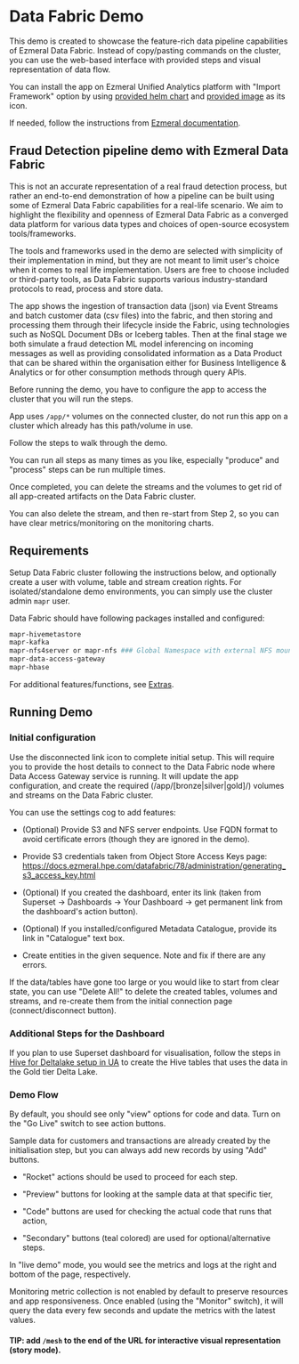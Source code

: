 
# Data Fabric Demo

This demo is created to showcase the feature-rich data pipeline capabilities of Ezmeral Data Fabric. Instead of copy/pasting commands on the cluster, you can use the web-based interface with provided steps and visual representation of data flow.

You can install the app on Ezmeral Unified Analytics platform with "Import Framework" option by using [provided helm chart](./helm-package/catchx-0.0.3.tgz) and [provided image](./helm-package/fraud-detection-app.jpg) as its icon.

If needed, follow the instructions from [Ezmeral documentation](https://docs.ezmeral.hpe.com/unified-analytics/15/ManageClusters/importing-applications.html).


## Fraud Detection pipeline demo with Ezmeral Data Fabric

This is not an accurate representation of a real fraud detection process, but rather an end-to-end demonstration of how a pipeline can be built using some of Ezmeral Data Fabric capabilities for a real-life scenario. We aim to highlight the flexibility and openness of Ezmeral Data Fabric as a converged data platform for various data types and choices of open-source ecosystem tools/frameworks.

The tools and frameworks used in the demo are selected with simplicity of their implementation in mind, but they are not meant to limit user's choice when it comes to real life implementation. Users are free to choose included or third-party tools, as Data Fabric supports various industry-standard protocols to read, process and store data.

The app shows the ingestion of transaction data (json) via Event Streams and batch customer data (csv files) into the fabric, and then storing and processing them through their lifecycle inside the Fabric, using technologies such as NoSQL Document DBs or Iceberg tables. Then at the final stage we both simulate a fraud detection ML model inferencing on incoming messages as well as providing consolidated information as a Data Product that can be shared within the organisation either for Business Intelligence & Analytics or for other consumption methods through query APIs.

Before running the demo, you have to configure the app to access the cluster that you will run the steps.

App uses `/app/*` volumes on the connected cluster, do not run this app on a cluster which already has this path/volume in use.

Follow the steps to walk through the demo.

You can run all steps as many times as you like, especially "produce" and "process" steps can be run multiple times.

Once completed, you can delete the streams and the volumes to get rid of all app-created artifacts on the Data Fabric cluster.

You can also delete the stream, and then re-start from Step 2, so you can have clear metrics/monitoring on the monitoring charts.


## Requirements

Setup Data Fabric cluster following the instructions below, and optionally create a user with volume, table and stream creation rights. For isolated/standalone demo environments, you can simply use the cluster admin `mapr` user.

Data Fabric should have following packages installed and configured:

```bash
mapr-hivemetastore
mapr-kafka
mapr-nfs4server or mapr-nfs ### Global Namespace with external NFS mount will work only with mapr-nfs4server
mapr-data-access-gateway
mapr-hbase
```

For additional features/functions, see [Extras](./EXTRAS.md).

## Running Demo

### Initial configuration

Use the disconnected link icon to complete initial setup. This will require you to provide the host details to connect to the Data Fabric node where Data Access Gateway service is running. It will update the app configuration, and create the required (/app/[bronze|silver|gold]/) volumes and streams on the Data Fabric cluster.

You can use the settings cog to add features:

- (Optional) Provide S3 and NFS server endpoints. Use FQDN format to avoid certificate errors (though they are ignored in the demo).

- Provide S3 credentials taken from Object Store Access Keys page: https://docs.ezmeral.hpe.com/datafabric/78/administration/generating_s3_access_key.html

- (Optional) If you created the dashboard, enter its link (taken from Superset -> Dashboards -> Your Dashboard -> get permanent link from the dashboard's action button).

- (Optional) If you installed/configured Metadata Catalogue, provide its link in "Catalogue" text box.

- Create entities in the given sequence. Note and fix if there are any errors.

If the data/tables have gone too large or you would like to start from clear state, you can use "Delete All!" to delete the created tables, volumes and streams, and re-create them from the initial connection page (connect/disconnect button).

### Additional Steps for the Dashboard

If you plan to use Superset dashboard for visualisation, follow the steps in [Hive for Deltalake setup in UA](./HiveForDelta.md) to create the Hive tables that uses the data in the Gold tier Delta Lake.

### Demo Flow

By default, you should see only "view" options for code and data. Turn on the "Go Live" switch to see action buttons.

Sample data for customers and transactions are already created by the initialisation step, but you can always add new records by using "Add" buttons.

- "Rocket" actions should be used to proceed for each step.

- "Preview" buttons for looking at the sample data at that specific tier,

- "Code" buttons are used for checking the actual code that runs that action,

- "Secondary" buttons (teal colored) are used for optional/alternative steps.

In "live demo" mode, you would see the metrics and logs at the right and bottom of the page, respectively.

Monitoring metric collection is not enabled by default to preserve resources and app responsiveness. Once enabled (using the "Monitor" switch), it will query the data every few seconds and update the metrics with the latest values.

#### TIP: add `/mesh` to the end of the URL for interactive visual representation (story mode).

